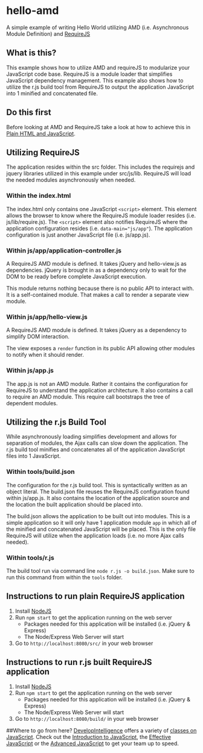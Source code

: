 # hello-amd
A simple example of writing Hello World utilizing AMD (i.e. Asynchronous Module Definition) and [RequireJS](http://requirejs.org/)

## What is this?
This example shows how to utilize AMD and requireJS to modularize your JavaScript code base. RequireJS is a module loader that simplifies JavaScript dependency management. This example also shows how to utilize the r.js build tool from RequireJS to output the application JavaScript into 1 minified and concatenated file.

## Do this first
Before looking at AMD and RequireJS take a look at how to achieve this in [Plain HTML and JavaScript](https://github.com/DevelopIntelligenceBoulder/hello-plain-old-javascript).

## Utilizing RequireJS
The application resides within the src folder. This includes the requirejs and jquery libraries utilized in this example under src/js/lib. RequireJS will load the needed modules asynchronously when needed.

### Within the index.html
The index.html only contains one JavaScript `<script>` element. This element allows the browser to know where the RequireJS module loader resides (i.e. js/lib/require.js). The `<script>` element also notifies RequireJS where the application configuration resides (i.e. `data-main="js/app"`). The application configuration is just another JavaScript file (i.e. js/app.js).

### Within js/app/application-controller.js
A RequireJS AMD module is defined. It takes jQuery and hello-view.js as dependencies. jQuery is brought in as a dependency only to wait for the DOM to be ready before complete JavaScript execution.

This module returns nothing because there is no public API to interact with. It is a self-contained module. That makes a call to render a separate view module.
 
### Within js/app/hello-view.js
A RequireJS AMD module is defined. It takes jQuery as a dependency to simplify DOM interaction. 
 
 The view exposes a `render` function in its public API allowing other modules to notify when it should render.
 
### Within js/app.js
The app.js is not an AMD module. Rather it contains the configuration for RequireJS to understand the application architecture. It also contains a call to require an AMD module. This require call bootstraps the tree of dependent modules.

## Utilizing the r.js Build Tool
While asynchronously loading simplifies development and allows for separation of modules, the Ajax calls can slow down the application. The r.js build tool minifies and concatenates all of the application JavaScript files into 1 JavaScript. 

### Within tools/build.json
The configuration for the r.js build tool. This is syntactically written as an object literal. The build.json file reuses the RequireJS configuration found within js/app.js. It also contains the location of the application source and the location the built application should be placed into. 

The build.json allows the application to be built out into modules. This is a simple application so it will only have 1 application module `app` in which all of the minified and concatenated JavaScript will be placed. This is the only file RequireJS will utilize when the application loads (i.e. no more Ajax calls needed).

### Within tools/r.js
The build tool run via command line `node r.js -o build.json`. Make sure to run this command from within the `tools` folder.

## Instructions to run plain RequireJS application
1. Install [NodeJS](https://nodejs.org/)
2. Run `npm start` to get the application running on the web server
    * Packages needed for this application will be installed (i.e. jQuery & Express)
    * The Node/Express Web Server will start
3. Go to `http://localhost:8080/src/` in your web browser

## Instructions to run r.js built RequireJS application
1. Install [NodeJS](https://nodejs.org/)
2. Run `npm start` to get the application running on the web server
    * Packages needed for this application will be installed (i.e. jQuery & Express)
    * The Node/Express Web Server will start
3. Go to `http://localhost:8080/build/` in your web browser

##Where to go from here?
[DevelopIntelligence](http://www.developintelligence.com/) offers a variety of [classes on JavaScript](http://www.developintelligence.com/catalog/web-development-training/core-javascript). Check out the [Introduction to JavaScript](http://www.developintelligence.com/catalog/web-development-training/core-javascript/introduction-to-javascript), the [Effective JavaScript](http://www.developintelligence.com/catalog/web-development-training/core-javascript/effective-javascript) or the [Advanced JavaScript](http://www.developintelligence.com/catalog/web-development-training/core-javascript/advanced-javascript) to get your team up to speed.